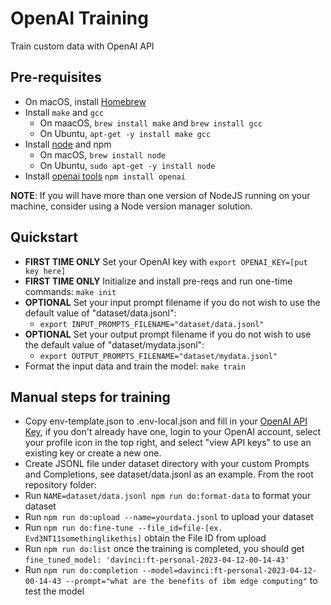 # OpenAI Training

Train custom data with OpenAI API  

## Pre-requisites

* On macOS, install [Homebrew](https://brew.sh/)
* Install `make` and `gcc`
  - On maacOS, `brew install make` and `brew install gcc`
  - On Ubuntu, `apt-get -y install make gcc`
* Install [node](https://nodejs.org/en) and npm
  - On macOS, `brew install node`
  - On Ubuntu, `sudo apt-get -y install node`
* Install [openai tools](https://platform.openai.com/docs/api-reference) `npm install openai`

**NOTE**: If you will have more than one version of NodeJS running on your machine, consider using a Node version manager solution.

## Quickstart

* **FIRST TIME ONLY** Set your OpenAI key with `export OPENAI_KEY=[put key here]`
* **FIRST TIME ONLY** Initialize and install pre-reqs and run one-time commands: `make init`
* **OPTIONAL** Set your input prompt filename if you do not wish to use the default value of "dataset/data.jsonl":
  - `export INPUT_PROMPTS_FILENAME="dataset/data.jsonl"`
* **OPTIONAL** Set your output prompt filename if you do not wish to use the default value of "dataset/mydata.jsonl":
  - `export OUTPUT_PROMPTS_FILENAME="dataset/mydata.jsonl"`
* Format the input data and train the model: `make train`

## Manual steps for training

* Copy env-template.json to .env-local.json and fill in your [OpenAI API Key](https://platform.openai.com/), if you don't already have one, login to your OpenAI account, select your profile icon in the top right, and select "view API keys" to use an existing key or create a new one.
* Create JSONL file under dataset directory with your custom Prompts and Completions, see dataset/data.jsonl as an example.  From the root repository folder:
* Run ```NAME=dataset/data.jsonl npm run do:format-data``` to format your dataset
* Run ```npm run do:upload --name=yourdata.jsonl``` to upload your dataset 
* Run ```npm run do:fine-tune --file_id=file-[ex. Evd3NT11somethinglikethis]``` obtain the File ID from upload
* Run ```npm run do:list``` once the training is completed, you should get ```fine_tuned_model: 'davinci:ft-personal-2023-04-12-00-14-43'``` 
* Run ```npm run do:completion --model=davinci:ft-personal-2023-04-12-00-14-43 --prompt="what are the benefits of ibm edge computing"``` to test the model                             